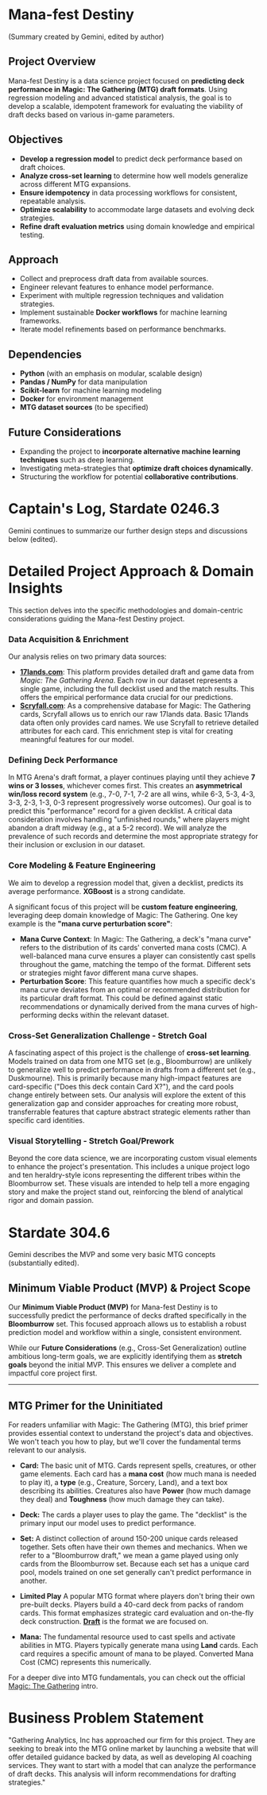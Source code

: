 # Mana-fest Destiny

(Summary created by Gemini, edited by author)

## Project Overview
Mana-fest Destiny is a data science project focused on **predicting deck performance in Magic: The Gathering (MTG) draft formats**. Using regression modeling and advanced statistical analysis, the goal is to develop a scalable, idempotent framework for evaluating the viability of draft decks based on various in-game parameters.

## Objectives
- **Develop a regression model** to predict deck performance based on draft choices.
- **Analyze cross-set learning** to determine how well models generalize across different MTG expansions.
- **Ensure idempotency** in data processing workflows for consistent, repeatable analysis.
- **Optimize scalability** to accommodate large datasets and evolving deck strategies.
- **Refine draft evaluation metrics** using domain knowledge and empirical testing.

## Approach
- Collect and preprocess draft data from available sources.
- Engineer relevant features to enhance model performance.
- Experiment with multiple regression techniques and validation strategies.
- Implement sustainable **Docker workflows** for machine learning frameworks.
- Iterate model refinements based on performance benchmarks.

## Dependencies
- **Python** (with an emphasis on modular, scalable design)
- **Pandas / NumPy** for data manipulation
- **Scikit-learn** for machine learning modeling
- **Docker** for environment management
- **MTG dataset sources** (to be specified)

## Future Considerations
- Expanding the project to **incorporate alternative machine learning techniques** such as deep learning.
- Investigating meta-strategies that **optimize draft choices dynamically**.
- Structuring the workflow for potential **collaborative contributions**.


# Captain's Log, Stardate 0246.3

Gemini continues to summarize our further design steps and discussions below (edited).

# Detailed Project Approach & Domain Insights


This section delves into the specific methodologies and domain-centric considerations guiding the Mana-fest Destiny project.

### Data Acquisition & Enrichment
Our analysis relies on two primary data sources:
* **[17lands.com](https://www.17lands.com/)**: This platform provides detailed draft and game data from *Magic: The Gathering Arena*. Each row in our dataset represents a single game, including the full decklist used and the match results. This offers the empirical performance data crucial for our predictions.
* **[Scryfall.com](https://scryfall.com/)**: As a comprehensive database for Magic: The Gathering cards, Scryfall allows us to enrich our raw 17lands data. Basic 17lands data often only provides card names. We use Scryfall to retrieve detailed attributes for each card. This enrichment step is vital for creating meaningful features for our model.

### Defining Deck Performance
In MTG Arena's draft format, a player continues playing until they achieve **7 wins or 3 losses**, whichever comes first. This creates an **asymmetrical win/loss record system** (e.g., 7-0, 7-1, 7-2 are all wins, while 6-3, 5-3, 4-3, 3-3, 2-3, 1-3, 0-3 represent progressively worse outcomes). Our goal is to predict this "performance" record for a given decklist. A critical data consideration involves handling "unfinished rounds," where players might abandon a draft midway (e.g., at a 5-2 record). We will analyze the prevalence of such records and determine the most appropriate strategy for their inclusion or exclusion in our dataset.

### Core Modeling & Feature Engineering
We aim to develop a regression model that, given a decklist, predicts its average performance. **XGBoost** is a strong candidate. 

A significant focus of this project will be **custom feature engineering**, leveraging deep domain knowledge of Magic: The Gathering. One key example is the **"mana curve perturbation score"**:

* **Mana Curve Context**: In Magic: The Gathering, a deck's "mana curve" refers to the distribution of its cards' converted mana costs (CMC). A well-balanced mana curve ensures a player can consistently cast spells throughout the game, matching the tempo of the format. Different sets or strategies might favor different mana curve shapes.
* **Perturbation Score**: This feature quantifies how much a specific deck's mana curve deviates from an optimal or recommended distribution for its particular draft format. This could be defined against static recommendations or dynamically derived from the mana curves of high-performing decks within the relevant dataset.

### Cross-Set Generalization Challenge - Stretch Goal
A fascinating aspect of this project is the challenge of **cross-set learning**. Models trained on data from one MTG set (e.g., Bloomburrow) are unlikely to generalize well to predict performance in drafts from a different set (e.g., Duskmourne). This is primarily because many high-impact features are card-specific ("Does this deck contain Card X?"), and the card pools change entirely between sets. Our analysis will explore the extent of this generalization gap and consider approaches for creating more robust, transferrable features that capture abstract strategic elements rather than specific card identities.

### Visual Storytelling - Stretch Goal/Prework
Beyond the core data science, we are incorporating custom visual elements to enhance the project's presentation. This includes a unique project logo and ten heraldry-style icons representing the different tribes within the Bloomburrow set. These visuals are intended to help tell a more engaging story and make the project stand out, reinforcing the blend of analytical rigor and domain passion.

# Stardate 304.6

Gemini describes the MVP and some very basic MTG concepts (substantially edited).

## Minimum Viable Product (MVP) & Project Scope

Our **Minimum Viable Product (MVP)** for Mana-fest Destiny is to successfully predict the performance of decks drafted specifically in the **Bloomburrow** set. This focused approach allows us to establish a robust prediction model and workflow within a single, consistent environment.

While our **Future Considerations** (e.g., Cross-Set Generalization) outline ambitious long-term goals, we are explicitly identifying them as **stretch goals** beyond the initial MVP. This ensures we deliver a complete and impactful core project first.

---

## MTG Primer for the Uninitiated

For readers unfamiliar with Magic: The Gathering (MTG), this brief primer provides essential context to understand the project's data and objectives. We won't teach you how to play, but we'll cover the fundamental terms relevant to our analysis.

* **Card:** The basic unit of MTG. Cards represent spells, creatures, or other game elements. Each card has a **mana cost** (how much mana is needed to play it), a **type** (e.g., Creature, Sorcery, Land), and a text box describing its abilities. Creatures also have **Power** (how much damage they deal) and **Toughness** (how much damage they can take).
* **Deck:** The cards a player uses to play the game. The "decklist" is the primary input our model uses to predict performance.
* **Set:** A distinct collection of around 150-200 unique cards released together. Sets often have their own themes and mechanics. When we refer to a "Bloomburrow draft," we mean a game played using only cards from the Bloomburrow set. Because each set has a unique card pool, models trained on one set generally can't predict performance in another.
* **Limited Play** A popular MTG format where players don't bring their own pre-built decks.  Players build a 40-card deck from packs of random cards. This format emphasizes strategic card evaluation and on-the-fly deck construction. [**Draft**](https://magic.wizards.com/en/formats/booster-draft) is the format we are focused on. 

* **Mana:** The fundamental resource used to cast spells and activate abilities in MTG. Players typically generate mana using **Land** cards. Each card requires a specific amount of mana to be played. Converted Mana Cost (CMC) represents this numerically.

For a deeper dive into MTG fundamentals, you can check out the official [Magic: The Gathering](https://magic.wizards.com/en/news/feature/level-one-full-course-2015-10-05) intro.

# Business Problem Statement

"Gathering Analytics, Inc has approached our firm for this project. They are seeking to break into the MTG online market by launching a website that will offer detailed guidance backed by data, as well as developing AI coaching services. They want to start with a model that can analyze the performance of draft decks. This analysis will inform recommendations for drafting strategies."